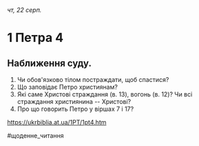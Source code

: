 
_чт, 22 серп._

# 1 Петра 4

## Наближення суду.
1. Чи обов'язково тілом постраждати, щоб спастися?
2. Що заповідає Петро християнам?
3. Які саме Христові страждання (в. 13), вогонь (в. 12)? Чи всі страждання християнина -- Христові?
4. Про що говорить Петро у віршах 7 і 17?

https://ukrbiblia.at.ua/1PT/1pt4.htm 

#щоденне_читання
